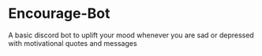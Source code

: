 # Encourage-Bot
A basic discord bot to uplift your mood whenever you are sad or depressed with motivational quotes and messages
